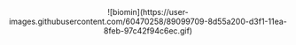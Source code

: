 <span style="display:block;text-align:center">
![biomin](https://user-images.githubusercontent.com/60470258/89099709-8d55a200-d3f1-11ea-8feb-97c42f94c6ec.gif)
</span>
